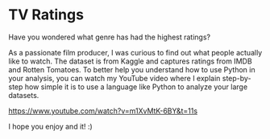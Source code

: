 # TV Ratings 

Have you wondered what genre has had the highest ratings?

As a passionate film producer, I was curious to find out what people actually like to watch.
The dataset is from Kaggle and captures ratings from IMDB and Rotten Tomatoes.
To better help you understand how to use Python in your analysis, you can watch my YouTube video
where I explain step-by-step how simple it is to use a language like Python to analyze your large datasets.

https://www.youtube.com/watch?v=m1XvMtK-6BY&t=11s

I hope you enjoy and it! :)

